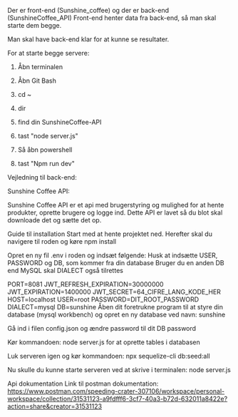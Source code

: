 Der er front-end (Sunshine_coffee) og der er back-end (SunshineCoffee_API)
Front-end henter data fra back-end, så man skal starte dem begge.

Man skal have back-end klar for at kunne se resultater.

For at starte begge servere:

1. Åbn terminalen
2. Åbn Git Bash
3. cd ~
4. dir
5. find din SunshineCoffee-API
6. tast "node server.js"

7. Så åbn powershell
8. tast "Npm run dev"

Vejledning til back-end:

Sunshine Coffee API:

Sunshine Coffee API er et api med brugerstyring og mulighed for at hente produkter, oprette brugere og logge ind. Dette API er lavet så du blot skal downloade det og sætte det op.

Guide til installation
Start med at hente projektet ned. Herefter skal du navigere til roden og køre npm install

Opret en ny fil .env i roden og indsæt følgende: Husk at indsætte USER, PASSWORD og DB, som kommer fra din database Bruger du en anden DB end MySQL skal DIALECT også tilrettes

PORT=8081
JWT_REFRESH_EXPIRATION=30000000
JWT_EXPIRATION=1400000
JWT_SECRET=64_CIFRE_LANG_KODE_HER
HOST=localhost
USER=root
PASSWORD=DIT_ROOT_PASSWORD
DIALECT=mysql
DB=sunshine
Åben dit foretrukne program til at styre din database (mysql workbench) og opret en ny database ved navn: sunshine

Gå ind i filen config.json og ændre password til dit DB password

Kør kommandoen: node server.js for at oprette tables i databasen

Luk serveren igen og kør kommandoen: npx sequelize-cli db:seed:all

Nu skulle du kunne starte serveren ved at skrive i terminalen: node server.js

Api dokumentation
Link til postman dokumentation: https://www.postman.com/speeding-crater-307106/workspace/personal-workspace/collection/31531123-a9fdfff6-3cf7-40a3-b72d-632011a8422e?action=share&creator=31531123
